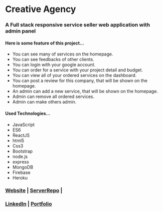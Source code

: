 # Creative Agency
### A Full stack responsive service seller web application with admin panel

#### Here is some feature of this project...

* You can see many of services on the homepage.
* You can see feedbacks of other clients.
* You can login with your google account.
* You can order for a service with your project detail and budget.
* You can view all of your ordered services on the dashboard.
* You can post a review for this company, that will be shown on the homepage.
* An admin can add a new service, that will be shown on the homepage.
* Admin can remove all ordered services.
* Admin can make others admin.

#### Used Technologies...
* JavaScript
* ES6
* ReactJS
* html5
* Css3
* Bootstrap
* node.js
* express
* MongoDB
* Firebase
* Heroku

### [Website](https://creative-agency-391a7.web.app/ "Creative Agency") | [ServerRepo](https://github.com/Mahmud-hasan247/creative-agency-server "Creative Agency Server") |
### [LinkedIn](https://www.linkedin.com/in/mahmudhasan247/ "Mahmud hasan") | [Portfolio](https://www.linkedin.com/in/mahmudhasan247/ "Mahmud hasan")

